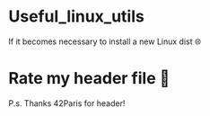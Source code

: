 # Useful_linux_utils
If it becomes necessary to install a new Linux dist 🌐

# Rate my header file 🌟

P.s. Thanks 42Paris for header!
